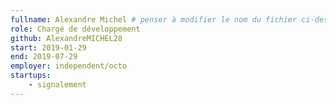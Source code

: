 ```yaml
---
fullname: Alexandre Michel # penser à modifier le nom du fichier ci-dessus en prenom.nom.md !
role: Chargé de développement 
github: AlexandreMICHEL28
start: 2019-01-29 
end: 2019-07-29
employer: independent/octo
startups:
    - signalement
---
```

